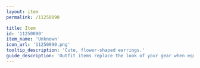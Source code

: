 ```yaml
---
layout: item
permalink: /11250090

title: Item
id: '11250090'
item_name: 'Unknown'
icon_url: '11250090.png'
tooltip_description: 'Cute, flower-shaped earrings.'
guide_description: 'Outfit items replace the look of your gear when equipped.'
---
```


